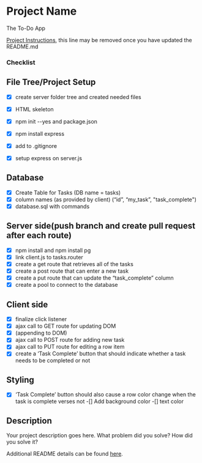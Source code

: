 # Project Name

The To-Do App

[Project Instructions](./INSTRUCTIONS.md), this line may be removed once you have updated the README.md

### Checklist

## File Tree/Project Setup
-[x] create server folder tree and created needed files
-[x] HTML skeleton
-[x] npm init --yes and package.json
-[x] npm install express
-[x] add to .gitignore
-[x] setup express on server.js


## Database
-[x] Create Table for Tasks (DB name = tasks)
-[x] column names (as provided by client) (“id”, “my_task”, "task_complete")
-[x] database.sql with commands

## Server side(push branch and create pull request after each route)
-[x] npm install and npm install pg
-[x] link client.js to tasks.router
-[x] create a get route that retrieves all of the tasks 
-[x] create a post route that can enter a new task
-[x] create a put route that can update the “task_complete” column
-[x] create a pool to connect to the database

## Client side
-[x] finalize click listener
-[x] ajax call to GET route for updating DOM
-[x] (appending to DOM)
-[x] ajax call to POST route for adding new task
-[x] ajax call to PUT route for editing a row item
-[x] create a ‘Task Complete’ button that should indicate whether a task needs to be completed or not

## Styling
-[x] ‘Task Complete’ button should also cause a row color change when the task is complete verses not
-[] Add background color
-[] text color


## Description

Your project description goes here. What problem did you solve? How did you solve it?

Additional README details can be found [here](https://github.com/PrimeAcademy/readme-template/blob/master/README.md).
